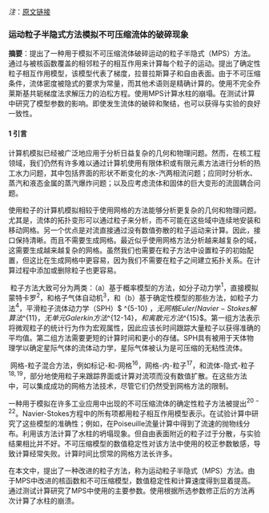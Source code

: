 *注*：[原文链接](./MPS1996.pdf)





### 运动粒子半隐式方法模拟不可压缩流体的破碎现象

**摘要**：提出了一种用于模拟不可压缩流体破碎运动的粒子半隐式（MPS）方法。通过与被核函数覆盖的相邻粒子的相互作用来计算每个粒子的运动。提出了确定性粒子相互作用模型，该模型代表了梯度，拉普拉斯算子和自由表面。由于不可压缩条件，流体密度被隐式的要求为常量，而其他术语则是精确计算的。使用不完全乔莱斯基共轭梯度法求解压力的泊松方程。使用MPS计算水柱的崩塌。在测试计算中研究了模型参数的影响。即使发生流体的破碎和聚结，也可以获得与实验的良好一致性。

#### 1 引言

​	计算机模拟已经被广泛地应用于分析日益复杂的几何和物理问题。然而，在核工程领域，我们仍然有许多难以通过计算机使用有限体积或有限元素方法进行分析的热工水力问题，其中包括界面的形状不断变化的水-汽两相流问题；应同时分析水、蒸汽和液态金属的蒸汽爆炸问题；以及应考虑流体和固体的巨大变形的流固耦合问题。

​	使用粒子的计算机模拟相较于使用网格的方法能够分析更复杂的几何和物理问题。尤其是，流体的拓扑变形可以通过粒子来分析，而不可能在这些域中连续地安装和移动网格。另一个优点是对流直接通过没有数值弥散的粒子运动来计算。因此，接口保持清晰。而且不需要生成网格。最近似乎使用网格方法分析越来越复杂的域，这需要生成越来越复杂的网格。虽然我们也需要在粒子方法中设置粒子的初始配置，但这比在生成网格中更容易，因为我们不需要在粒子之间建立拓扑关系。在计算过程中添加或删除粒子也更容易。

​	粒子方法大致可分为两类：（a）基于概率模型的方法，如分子动力学$^1$，直接模拟蒙特卡罗$^2$，和格子气体自动机$^3$，和（b）基于确定性模型的那些方法，如粒子力法$^4$，平滑粒子流体动力学（SPH）$ ^{5-10} $，无网格Euler / Navier-Stokes解算法$^{11}$，无单元Galerkin方法$^{12-14}$，和离散元方法$^{15}$。第一组方法表示将微观粒子的统计行为作为宏观属性，因此应该长时间跟踪大量粒子以获得准确的平均值。第二组方法需要更短的计算时间和更小的存储。SPH具有被用于天体物理学以确定星际气体的流体动力学，星际气体被认为是可压缩的无粘性流体。

​	网格-粒子混合方法，例如标记-和-网格$^{16}$，网格-内-粒子$^{17}$，和流体-隐式-粒子$^{18,19}$，部分地使用粒子来跟踪界面或计算对流项而没有数值扩散。在这些方法中，可以集成成功的网格方法技术，尽管它们仍然受到网格方法的限制。

​	一种用于模拟在许多工业应用中出现的不可压缩流体的确定性粒子方法被提出$^{20-22}$。Navier-Stokes方程中的所有项都用粒子相互作用模型表示。在试验计算中研究了这些模型的准确性；例如，在Poiseuille流量计算中得到了流速的抛物线分布。利用该方法计算了水柱的坍塌现象。但自由表面附近的粒子过于分散，与实验结果相比并不好。不可压缩模型的数值稳定性对该方法中使用的校正参数敏感，导致计算经常失败。计算时间比惯常的网格方法长许多。

​	在本文中，提出了一种改进的粒子方法，称为运动粒子半隐式（MPS）方法。由于MPS中改进的核函数和不可压缩模型，数值稳定性和计算速度得到显着提高。通过测试计算研究了MPS中使用的主要参数。使用根据所选参数修正后的方法再次计算了水柱的崩溃。

​	









